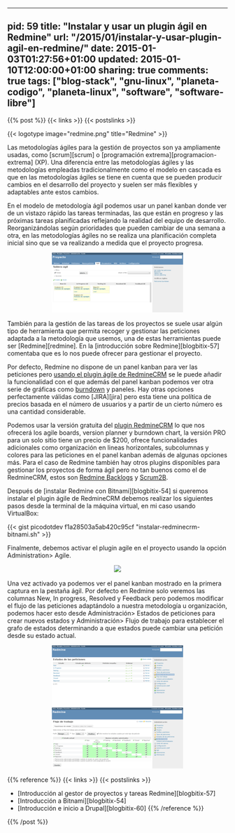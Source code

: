  ---
pid: 59
title: "Instalar y usar un plugin ágil en Redmine"
url: "/2015/01/instalar-y-usar-plugin-agil-en-redmine/"
date: 2015-01-03T01:27:56+01:00
updated: 2015-01-10T12:00:00+01:00
sharing: true
comments: true
tags: ["blog-stack", "gnu-linux", "planeta-codigo", "planeta-linux", "software", "software-libre"]
---

{{% post %}}
{{< links >}}
{{< postslinks >}}

{{< logotype image="redmine.png" title="Redmine" >}}

Las metodologías ágiles para la gestión de proyectos son ya ampliamente usadas, como [scrum][scrum] o [programación extrema][programacion-extrema] (XP). Una diferencia entre las metodologías ágiles y las metodologías empleadas tradicionalmente como el modelo en cascada es que en las metodologías ágiles se tiene en cuenta que se pueden producir cambios en el desarrollo del proyecto y suelen ser más flexibles y adaptables ante estos cambios.

En el modelo de metodología ágil podemos usar un panel kanban donde ver de un vistazo rápido las tareas terminadas, las que están en progreso y las próximas tareas planificadas reflejando la realidad del equipo de desarrollo. Reorganizándolas según prioridades que pueden cambiar de una semana a otra, en las metodologías ágiles no se realiza una planificación completa inicial sino que se va realizando a medida que el proyecto progresa.

<div class="media" style="text-align: center;">
	<a href="assets/images/custom/posts/59/panel-kanban.png" title="Panel Kanban de Redmine" data-gallery><img src="assets/images/custom/posts/59/panel-kanban-thumb.png"></a>
</div>

También para la gestión de las tareas de los proyectos se suele usar algún tipo de herramienta que permita recoger y gestionar las peticiones adaptada a la metodología que usemos, una de estas herramientas puede ser [Redmine][redmine]. En la [introducción sobre Redmine][blogbitix-57] comentaba que es lo nos puede ofrecer para gestionar el proyecto.

Por defecto, Redmine no dispone de un panel kanban para ver las peticiones pero [usando el plugin ágile de RedmineCRM](http://www.redminecrm.com/projects/agile/pages/1) se le puede añadir la funcionalidad con el que además del panel kanban podemos ver otra serie de gráficas como [burndown](https://es.wikipedia.org/wiki/Burn_down_chart) y paneles. Hay otras opciones perfectamente válidas como [JIRA][jira] pero esta tiene una política de precios basada en el número de usuarios y a partir de un cierto número es una cantidad considerable.

Podemos usar la versión gratuita del [plugin RedmineCRM](http://www.redminecrm.com/) lo que nos ofrecerá los agile boards, version planner y burndown chart, la versión PRO para un solo sitio tiene un precio de $200, ofrece funcionalidades adicionales como organización en lineas horizontales, subcolumnas y colores para las peticiones en el panel kanban además de algunas opciones más. Para el caso de Redmine también hay otros plugins disponibles para gestionar los proyectos de forma ágil pero no tan buenos como el de RedmineCRM, estos son [Redmine Backlogs](http://www.redminebacklogs.net/) y [Scrum2B](http://www.redmine.org/plugins/scrum2b).

Después de [instalar Redmine con Bitnami][blogbitix-54] si queremos instalar el plugin ágile de RedmineCRM debemos realizar los siguientes pasos desde la terminal de la máquina virtual, en mi caso usando VirtualBox:

{{< gist picodotdev f1a28503a5ab420c95cf "instalar-redminecrm-bitnami.sh" >}}

Finalmente, debemos activar el plugin agile en el proyecto usando la opción Administration> Agile.

<div class="media" style="text-align: center;">
	<a href="assets/images/custom/posts/59/configuración.png" title="Activación panel Kanban" data-gallery><img src="assets/images/custom/posts/59/configuración-thumb.png"></a>
</div>

Una vez activado ya podemos ver el panel kanban mostrado en la primera captura en la pestaña ágil. Por defecto en Redmine solo veremos las columnas New, In progress, Resolved y Feedback pero podemos modificar el flujo de las peticiones adaptándolo a nuestra metodología u organización, podemos hacer esto desde Administración> Estados de peticiones para crear nuevos estados y Administración> Flujo de trabajo para establecer el grafo de estados determinando a que estados puede cambiar una petición desde su estado actual.

<div class="media" style="text-align: center;">
	<a href="assets/images/custom/posts/59/estados-peticiones.png" title="Estados de peticiones" data-gallery><img src="assets/images/custom/posts/59/estados-peticiones-thumb.png"></a>
	<a href="assets/images/custom/posts/59/flujo-de-trabajo.png" title="Flujo de trabajo" data-gallery><img src="assets/images/custom/posts/59/flujo-de-trabajo-thumb.png"></a>
</div>

{{% reference %}}
{{< links >}}
{{< postslinks >}}
* [Introducción al gestor de proyectos y tareas Redmine][blogbitix-57]
* [Introducción a Bitnami][blogbitix-54]
* [Introducción e inicio a Drupal][blogbitix-60]
{{% /reference %}}

{{% /post %}}

